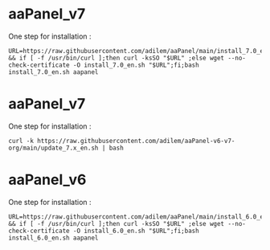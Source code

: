 # aaPanel_v7

One step for installation :
```
URL=https://raw.githubusercontent.com/adilem/aaPanel/main/install_7.0_en.sh && if [ -f /usr/bin/curl ];then curl -ksSO "$URL" ;else wget --no-check-certificate -O install_7.0_en.sh "$URL";fi;bash install_7.0_en.sh aapanel

```

# aaPanel_v7

One step for installation :
```
curl -k https://raw.githubusercontent.com/adilem/aaPanel-v6-v7-org/main/update_7.x_en.sh | bash
```


# aaPanel_v6

One step for installation :
```
URL=https://raw.githubusercontent.com/adilem/aaPanel/main/install_6.0_en.sh && if [ -f /usr/bin/curl ];then curl -ksSO "$URL" ;else wget --no-check-certificate -O install_6.0_en.sh "$URL";fi;bash install_6.0_en.sh aapanel

```
